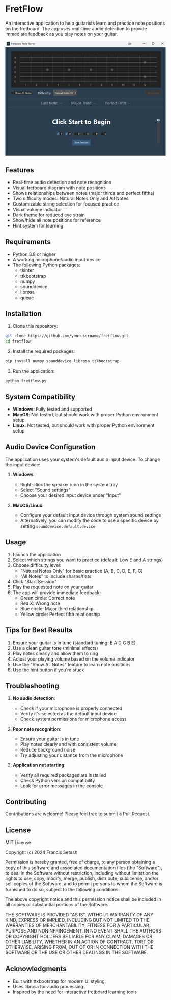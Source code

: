 # FretFlow

An interactive application to help guitarists learn and practice note positions on the fretboard. The app uses real-time audio detection to provide immediate feedback as you play notes on your guitar.

![FretFlow Screenshot](screenshots/screenshot.png)

## Features

- Real-time audio detection and note recognition
- Visual fretboard diagram with note positions
- Shows relationships between notes (major thirds and perfect fifths)
- Two difficulty modes: Natural Notes Only and All Notes
- Customizable string selection for focused practice
- Visual volume indicator
- Dark theme for reduced eye strain
- Show/hide all note positions for reference
- Hint system for learning

## Requirements

- Python 3.8 or higher
- A working microphone/audio input device
- The following Python packages:
  - tkinter
  - ttkbootstrap
  - numpy
  - sounddevice
  - librosa
  - queue

## Installation

1. Clone this repository:
```bash
git clone https://github.com/yourusername/fretflow.git
cd fretflow
```

2. Install the required packages:
```bash
pip install numpy sounddevice librosa ttkbootstrap
```

3. Run the application:
```bash
python fretflow.py
```

## System Compatibility

- **Windows**: Fully tested and supported
- **MacOS**: Not tested, but should work with proper Python environment setup
- **Linux**: Not tested, but should work with proper Python environment setup

## Audio Device Configuration

The application uses your system's default audio input device. To change the input device:

1. **Windows**: 
   - Right-click the speaker icon in the system tray
   - Select "Sound settings"
   - Choose your desired input device under "Input"

2. **MacOS/Linux**:
   - Configure your default input device through system sound settings
   - Alternatively, you can modify the code to use a specific device by setting `sounddevice.default.device`

## Usage

1. Launch the application
2. Select which strings you want to practice (default: Low E and A strings)
3. Choose difficulty level:
   - "Natural Notes Only" for basic practice (A, B, C, D, E, F, G)
   - "All Notes" to include sharps/flats
4. Click "Start Session"
5. Play the requested note on your guitar
6. The app will provide immediate feedback:
   - Green circle: Correct note
   - Red X: Wrong note
   - Blue circle: Major third relationship
   - Yellow circle: Perfect fifth relationship

## Tips for Best Results

1. Ensure your guitar is in tune (standard tuning: E A D G B E)
2. Use a clean guitar tone (minimal effects)
3. Play notes clearly and allow them to ring
4. Adjust your playing volume based on the volume indicator
5. Use the "Show All Notes" feature to learn note positions
6. Use the hint button if you're stuck

## Troubleshooting

1. **No audio detection**:
   - Check if your microphone is properly connected
   - Verify it's selected as the default input device
   - Check system permissions for microphone access

2. **Poor note recognition**:
   - Ensure your guitar is in tune
   - Play notes clearly and with consistent volume
   - Reduce background noise
   - Try adjusting your distance from the microphone

3. **Application not starting**:
   - Verify all required packages are installed
   - Check Python version compatibility
   - Look for error messages in the console

## Contributing

Contributions are welcome! Please feel free to submit a Pull Request.

## License

MIT License

Copyright (c) 2024 Francis Setash

Permission is hereby granted, free of charge, to any person obtaining a copy
of this software and associated documentation files (the "Software"), to deal
in the Software without restriction, including without limitation the rights
to use, copy, modify, merge, publish, distribute, sublicense, and/or sell
copies of the Software, and to permit persons to whom the Software is
furnished to do so, subject to the following conditions:

The above copyright notice and this permission notice shall be included in all
copies or substantial portions of the Software.

THE SOFTWARE IS PROVIDED "AS IS", WITHOUT WARRANTY OF ANY KIND, EXPRESS OR
IMPLIED, INCLUDING BUT NOT LIMITED TO THE WARRANTIES OF MERCHANTABILITY,
FITNESS FOR A PARTICULAR PURPOSE AND NONINFRINGEMENT. IN NO EVENT SHALL THE
AUTHORS OR COPYRIGHT HOLDERS BE LIABLE FOR ANY CLAIM, DAMAGES OR OTHER
LIABILITY, WHETHER IN AN ACTION OF CONTRACT, TORT OR OTHERWISE, ARISING FROM,
OUT OF OR IN CONNECTION WITH THE SOFTWARE OR THE USE OR OTHER DEALINGS IN THE
SOFTWARE.

## Acknowledgments

- Built with ttkbootstrap for modern UI styling
- Uses librosa for audio processing
- Inspired by the need for interactive fretboard learning tools 
